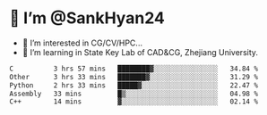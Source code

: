 # 👋 I’m @SankHyan24

- 👀 I’m interested in CG/CV/HPC...
- 🌱 I’m learning in State Key Lab of CAD&CG, Zhejiang University.

<!---
SankHyan24/SankHyan24 is a ✨ special ✨ repository because its `README.md` (this file) appears on your GitHub profile.
You can click the Preview link to take a look at your changes.
--->
<!--START_SECTION:waka-->

```txt
C          3 hrs 57 mins   ████████▓░░░░░░░░░░░░░░░░   34.84 %
Other      3 hrs 33 mins   ███████▓░░░░░░░░░░░░░░░░░   31.29 %
Python     2 hrs 33 mins   █████▓░░░░░░░░░░░░░░░░░░░   22.47 %
Assembly   33 mins         █▒░░░░░░░░░░░░░░░░░░░░░░░   04.98 %
C++        14 mins         ▓░░░░░░░░░░░░░░░░░░░░░░░░   02.14 %
```

<!--END_SECTION:waka-->
